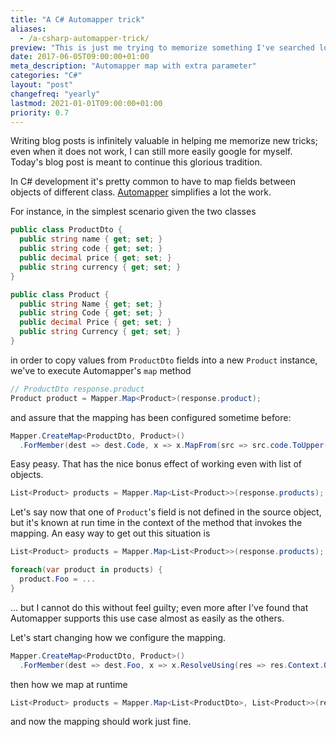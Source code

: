 ```yaml
---
title: "A C# Automapper trick"
aliases:
  - /a-csharp-automapper-trick/
preview: "This is just me trying to memorize something I've searched lots of time on Google."
date: 2017-06-05T09:00:00+01:00
meta_description: "Automapper map with extra parameter"
categories: "C#"
layout: "post"
changefreq: "yearly"
lastmod: 2021-01-01T09:00:00+01:00
priority: 0.7
---
```


Writing blog posts is infinitely valuable in helping me memorize new tricks; even when it does not work, I can still more easily google for myself. Today's blog post is meant to continue this glorious tradition.

In C# development it's pretty common to have to map fields between objects of different class.
[Automapper](http://automapper.org/) simplifies a lot the work.

For instance, in the simplest scenario given the two classes

```c#
public class ProductDto {
  public string name { get; set; }
  public string code { get; set; }
  public decimal price { get; set; }
  public string currency { get; set; }
}

public class Product {
  public string Name { get; set; }
  public string Code { get; set; }
  public decimal Price { get; set; }
  public string Currency { get; set; }
}
```

in order to copy values from `ProductDto` fields into a new `Product` instance, we've to execute Automapper's `map` method

```c#
// ProductDto response.product
Product product = Mapper.Map<Product>(response.product);
```

and assure that the mapping has been configured sometime before:

```c#
Mapper.CreateMap<ProductDto, Product>()
  .ForMember(dest => dest.Code, x => x.MapFrom(src => src.code.ToUpper()));
```

Easy peasy. That has the nice bonus effect of working even with list of objects.

```c#
List<Product> products = Mapper.Map<List<Product>>(response.products);
```

Let's say now that one of `Product`'s field is not defined in the source object, but it's known at run time in the context of the method that invokes the mapping. An easy way to get out this situation is

```c#
List<Product> products = Mapper.Map<List<Product>>(response.products);

foreach(var product in products) {
  product.Foo = ...
}
```

... but I cannot do this without feel guilty; even more after I've found that Automapper supports this use case almost as easily as the others.

Let's start changing how we configure the mapping.

```c#
Mapper.CreateMap<ProductDto, Product>()
  .ForMember(dest => dest.Foo, x => x.ResolveUsing(res => res.Context.Options.Items["Foo"]));
```

then how we map at runtime

```c#
List<Product> products = Mapper.Map<List<ProductDto>, List<Product>>(response.products, opt => opt.Items["Foo"] = "Bar");
```

and now the mapping should work just fine.
